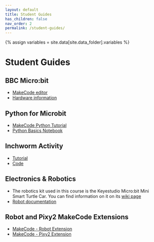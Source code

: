 ```yaml
---
layout: default
title: Student Guides
has_children: false
nav_order: 2
permalink: /student-guides/
---
```


{% assign variables = site.data[site.data_folder].variables %}

# Student Guides

## BBC Micro:bit
- [MakeCode editor](https://makecode.microbit.org/)
- [Hardware information](https://tech.microbit.org/hardware/)

## Python for Microbit
- [MakeCode Python Tutorial](https://www.youtube.com/watch?v=qBNU9qR3gXw)
- [Python Basics Notebook](https://colab.research.google.com/drive/1y4pS2iMku9JLQM-GeuJ7aQbpVANHdkOn?usp=sharing)

## Inchworm Activity
- [Tutorial](https://makecode.microbit.org/projects/inchworm)
- [Code](https://makecode.microbit.org/_awEPuxLgy6rv)

## Electronics & Robotics
- The robotics kit used in this course is the Keyestudio Micro:bit Mini Smart Turtle Car. You can find information on it on its [wiki page](https://wiki.keyestudio.com/KS0426_Keyestudio_Micro%EF%BC%9Abit_Mini_Smart_Robot_Car_Kit_V2)
- [Robot documentation](https://www.dropbox.com/sh/hyhp9usgldbtb0o/AACTam4Cggeh9Y7K4ZaMF6KVa/V2%20Version/2.%20Makecode%20Tutorial?dl=0&subfolder_nav_tracking=1)

## Robot and Pixy2 MakeCode Extensions
- [MakeCode - Robot Extension](https://github.com/vchelur97/pxt-k-bit)
- [MakeCode - Pixy2 Extension](https://github.com/vchelur97/pxt-pixy2)
